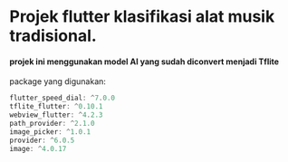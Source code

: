 # Projek flutter klasifikasi alat musik tradisional.

#### projek ini menggunakan model AI yang sudah diconvert menjadi Tflite

package yang digunakan:
```dart
flutter_speed_dial: ^7.0.0
tflite_flutter: ^0.10.1
webview_flutter: ^4.2.3
path_provider: ^2.1.0
image_picker: ^1.0.1
provider: ^6.0.5
image: ^4.0.17
```